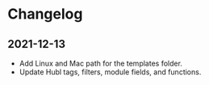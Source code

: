 # Changelog
## 2021-12-13

- Add Linux and Mac path for the templates folder.
- Update Hubl tags, filters, module fields, and functions.